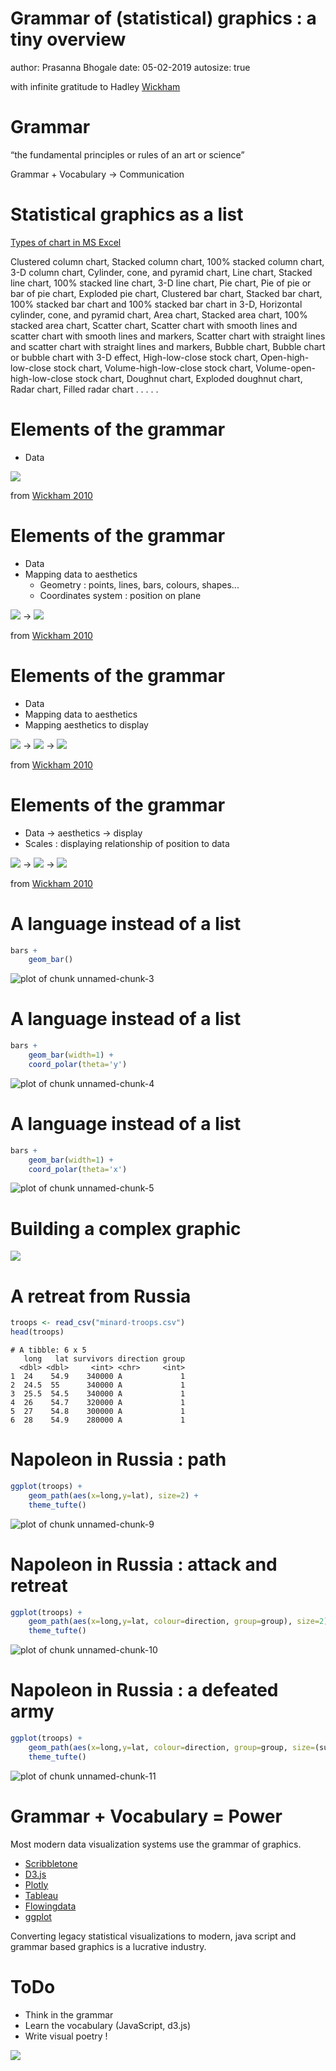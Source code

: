 Grammar of (statistical) graphics : a tiny overview
========================================================
author: Prasanna Bhogale
date: 05-02-2019
autosize: true

with infinite gratitude to Hadley [Wickham](http://vita.had.co.nz/papers/layered-grammar.html)

Grammar
========================================================

“the fundamental principles or rules of an art or science”

Grammar + Vocabulary $\rightarrow$ Communication



Statistical graphics as a list
========================================================

[Types of chart in MS Excel](https://support.office.com/en-us/article/Chart-types-51043d4c-15bd-46f1-bc87-e81195e5b5e0#bmxl)

Clustered column chart, Stacked column chart, 100% stacked column chart, 3-D column chart, Cylinder, cone, and pyramid chart, 
Line chart, Stacked line chart, 100% stacked line chart, 3-D line chart, Pie chart, Pie of pie or bar of pie chart, 
Exploded pie chart, Clustered bar chart, Stacked bar chart, 100% stacked bar chart and 100% stacked bar chart in 3-D, 
Horizontal cylinder, cone, and pyramid chart, Area chart, Stacked area chart, 100% stacked area chart, Scatter chart, 
Scatter chart with smooth lines and scatter chart with smooth lines and markers, Scatter chart with straight lines and scatter chart with straight lines and markers, Bubble chart, Bubble chart or bubble chart with 3-D effect, High-low-close stock chart, 
Open-high-low-close stock chart, Volume-high-low-close stock chart, Volume-open-high-low-close stock chart, Doughnut chart, Exploded doughnut chart, Radar chart, Filled radar chart . . . . .




Elements of the grammar
========================================================

- Data 


![](simpdata.png)


from [Wickham 2010](http://vita.had.co.nz/papers/layered-grammar.html)

Elements of the grammar
========================================================

- Data 
- Mapping data to aesthetics
    - Geometry : points, lines, bars, colours, shapes...
    - Coordinates system : position on plane 

![](simpdata.png) $\rightarrow$ ![](mapdat.png)

from [Wickham 2010](http://vita.had.co.nz/papers/layered-grammar.html)


Elements of the grammar
========================================================

- Data 
- Mapping  data to aesthetics
- Mapping aesthetics to display

![](simpdata.png) $\rightarrow$ ![](mapdat.png) $\rightarrow$ ![](scrmap.png)


from [Wickham 2010](http://vita.had.co.nz/papers/layered-grammar.html)

Elements of the grammar
========================================================

- Data $\rightarrow$ aesthetics $\rightarrow$ display
- Scales : displaying relationship of position to data
    
![](simpdata.png) $\rightarrow$ ![](mapdat.png) $\rightarrow$ ![](annotmap.png)


from [Wickham 2010](http://vita.had.co.nz/papers/layered-grammar.html)

A language instead of a list
========================================================


```r
bars + 
    geom_bar()
```

![plot of chunk unnamed-chunk-3](grammar_graphics-figure/unnamed-chunk-3-1.png)


A language instead of a list
========================================================

```r
bars + 
    geom_bar(width=1) + 
    coord_polar(theta='y')
```

![plot of chunk unnamed-chunk-4](grammar_graphics-figure/unnamed-chunk-4-1.png)

A language instead of a list
========================================================

```r
bars + 
    geom_bar(width=1) + 
    coord_polar(theta='x')
```

![plot of chunk unnamed-chunk-5](grammar_graphics-figure/unnamed-chunk-5-1.png)

Building a complex graphic
========================================================


![](Minard.png)

A retreat from Russia
========================================================


```r
troops <- read_csv("minard-troops.csv")
head(troops)
```

```
# A tibble: 6 x 5
   long   lat survivors direction group
  <dbl> <dbl>     <int> <chr>     <int>
1  24    54.9    340000 A             1
2  24.5  55      340000 A             1
3  25.5  54.5    340000 A             1
4  26    54.7    320000 A             1
5  27    54.8    300000 A             1
6  28    54.9    280000 A             1
```


Napoleon in Russia : path
========================================================


```r
ggplot(troops) + 
    geom_path(aes(x=long,y=lat), size=2) + 
    theme_tufte()
```

![plot of chunk unnamed-chunk-9](grammar_graphics-figure/unnamed-chunk-9-1.png)


Napoleon in Russia : attack and retreat
========================================================


```r
ggplot(troops) + 
    geom_path(aes(x=long,y=lat, colour=direction, group=group), size=2) + 
    theme_tufte()
```

![plot of chunk unnamed-chunk-10](grammar_graphics-figure/unnamed-chunk-10-1.png)

Napoleon in Russia : a defeated army
========================================================



```r
ggplot(troops) + 
    geom_path(aes(x=long,y=lat, colour=direction, group=group, size=(survivors))) + 
    theme_tufte()
```

![plot of chunk unnamed-chunk-11](grammar_graphics-figure/unnamed-chunk-11-1.png)

Grammar + Vocabulary = Power
========================================================

Most modern data visualization systems use the grammar of graphics. 

- [Scribbletone](https://www.scribbletone.com/typefaces/ff-chartwell)
- [D3.js](https://d3js.org/)
- [Plotly](https://plot.ly)
- [Tableau](http://www.tableau.com/trial/tableau-10)
- [Flowingdata](https://flowingdata.com/2016/06/28/distributions-of-annual-income/)
- [ggplot](http://www.springer.com/gp/book/9780387981413)


Converting legacy statistical visualizations to modern, java script and grammar based graphics is a lucrative industry.



ToDo
========================================================

- Think in the grammar
- Learn the vocabulary (JavaScript, d3.js)
- Write visual poetry !

![](vispo.png)
